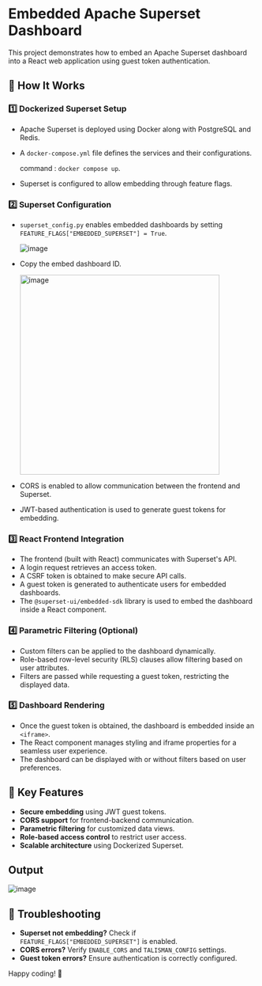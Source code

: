 # Embedded Apache Superset Dashboard

This project demonstrates how to embed an Apache Superset dashboard into a React web application using guest token authentication.

## 🚀 How It Works

### 1️⃣ Dockerized Superset Setup
- Apache Superset is deployed using Docker along with PostgreSQL and Redis.
- A `docker-compose.yml` file defines the services and their configurations.

  command : `docker compose up`.
  
- Superset is configured to allow embedding through feature flags.

### 2️⃣ Superset Configuration
- `superset_config.py` enables embedded dashboards by setting `FEATURE_FLAGS["EMBEDDED_SUPERSET"] = True`.

  ![image](https://github.com/user-attachments/assets/0d8a6c8c-9f67-4231-89bc-e549510c8133)
  
- Copy the embed dashboard ID.

  <img width="404" alt="image" src="https://github.com/user-attachments/assets/190b2ba1-7f65-411d-8bc0-416488e2b255" />

- CORS is enabled to allow communication between the frontend and Superset.
- JWT-based authentication is used to generate guest tokens for embedding.

### 3️⃣ React Frontend Integration
- The frontend (built with React) communicates with Superset's API.
- A login request retrieves an access token.
- A CSRF token is obtained to make secure API calls.
- A guest token is generated to authenticate users for embedded dashboards.
- The `@superset-ui/embedded-sdk` library is used to embed the dashboard inside a React component.

### 4️⃣ Parametric Filtering (Optional)
- Custom filters can be applied to the dashboard dynamically.
- Role-based row-level security (RLS) clauses allow filtering based on user attributes.
- Filters are passed while requesting a guest token, restricting the displayed data.

### 5️⃣ Dashboard Rendering
- Once the guest token is obtained, the dashboard is embedded inside an `<iframe>`.
- The React component manages styling and iframe properties for a seamless user experience.
- The dashboard can be displayed with or without filters based on user preferences.

## 🔗 Key Features
- **Secure embedding** using JWT guest tokens.
- **CORS support** for frontend-backend communication.
- **Parametric filtering** for customized data views.
- **Role-based access control** to restrict user access.
- **Scalable architecture** using Dockerized Superset.

## Output 

![image](https://github.com/user-attachments/assets/335b9ce2-3195-4a94-becd-9d3a1f738ea2)

## 📌 Troubleshooting
- **Superset not embedding?** Check if `FEATURE_FLAGS["EMBEDDED_SUPERSET"]` is enabled.
- **CORS errors?** Verify `ENABLE_CORS` and `TALISMAN_CONFIG` settings.
- **Guest token errors?** Ensure authentication is correctly configured.




Happy coding! 🚀

